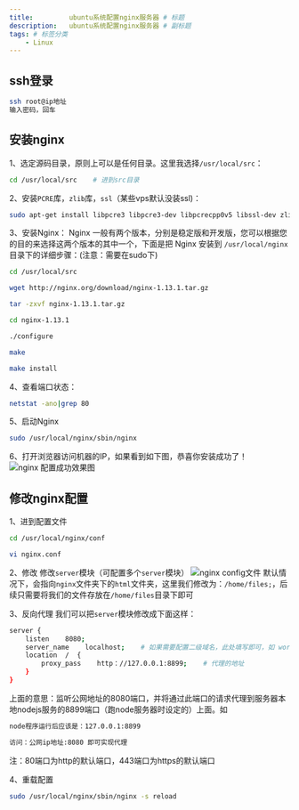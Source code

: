 ```yaml
---
title:         ubuntu系统配置nginx服务器 # 标题
description:   ubuntu系统配置nginx服务器 # 副标题
tags: # 标签分类
    - Linux
---
```


## ssh登录
```bash
ssh root@ip地址
输入密码，回车
```



## 安装nginx
1、选定源码目录，原则上可以是任何目录。这里我选择`/usr/local/src`：
```bash
cd /usr/local/src    # 进到src目录
```

2、安装`PCRE`库，`zlib`库，`ssl`（某些vps默认没装ssl)：
```bash
sudo apt-get install libpcre3 libpcre3-dev libpcrecpp0v5 libssl-dev zlib1g-dev
```
3、安装Nginx：
Nginx 一般有两个版本，分别是稳定版和开发版，您可以根据您的目的来选择这两个版本的其中一个，下面是把 Nginx 安装到 `/usr/local/nginx` 目录下的详细步骤：(注意：需要在sudo下)
```bash
cd /usr/local/src

wget http://nginx.org/download/nginx-1.13.1.tar.gz

tar -zxvf nginx-1.13.1.tar.gz

cd nginx-1.13.1

./configure

make

make install
```

4、查看端口状态：
```bash
netstat -ano|grep 80
```

5、启动Nginx
```bash
sudo /usr/local/nginx/sbin/nginx
```

6、打开浏览器访问机器的IP，如果看到如下图，恭喜你安装成功了！
<img src="../images/linux/nginx_success.png" title="nginx 配置成功效果图" />




## 修改nginx配置
1、进到配置文件
```bash
cd /usr/local/nginx/conf

vi nginx.conf
```

2、修改
修改`server`模块（可配置多个`server`模块）
<img src="../images/linux/nginx_conf.png" title="nginx config文件" />
默认情况下，会指向`nginx`文件夹下的`html`文件夹，这里我们修改为：`/home/files;`，后续只需要将我们的文件存放在`/home/files`目录下即可

3、反向代理
我们可以把`server`模块修改成下面这样：
```bash
server {
    listen    8080;
    server_name    localhost;    # 如果需要配置二级域名，此处填写即可，如 work.pimichen.com
    location  /  {
        proxy_pass    http：//127.0.0.1:8899;    # 代理的地址  
    }
}
```
上面的意思：监听公网地址的8080端口，并将通过此端口的请求代理到服务器本地nodejs服务的8899端口（跑node服务器时设定的）上面。如
```bash
node程序运行后应该是：127.0.0.1:8899

访问：公网ip地址:8080 即可实现代理
```

注：80端口为http的默认端口，443端口为https的默认端口

4、重载配置
```bash
sudo /usr/local/nginx/sbin/nginx -s reload
```